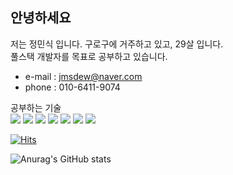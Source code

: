 ## 안녕하세요

저는 정민식 입니다. 구로구에 거주하고 있고, 29살 입니다. <br>
풀스택 개발자를 목표로 공부하고 있습니다.

* e-mail : <jmsdew@naver.com> <br>
* phone : 010-6411-9074

공부하는 기술 <br>
<img src="https://img.shields.io/badge/Javascript-F7DF1E?style=flat&logo=javascript&logoColor=white"/>
<img src="https://img.shields.io/badge/html5-E34F26?style=flat&logo=html5&logoColor=white"/>
<img src="https://img.shields.io/badge/css3-1572B6?style=flat&logo=css3&logoColor=white"/>
<img src="https://img.shields.io/badge/typescript-3178C6?style=flat&logo=typescript&logoColor=white"/>
<img src="https://img.shields.io/badge/nodejs-339933?style=flat&logo=nodedotjs&logoColor=white"/>
<img src="https://img.shields.io/badge/mysql-4479A1?style=flat&logo=mysql&logoColor=white"/>
<img src="https://img.shields.io/badge/Java-F7DF1E?style=flat&logo=javascript&logoColor=white"/>

[![Hits](https://hits.seeyoufarm.com/api/count/incr/badge.svg?url=https%3A%2F%2Fgithub.com%2Fjmsedew&count_bg=%2337268D&title_bg=%23555555&icon=&icon_color=%23E7E7E7&title=hits&edge_flat=false)](https://hits.seeyoufarm.com)

![Anurag's GitHub stats](https://github-readme-stats.vercel.app/api?username=jmsdew&theme=default_icons=true)

